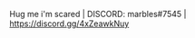Hug me i'm scared | DISCORD: marbles#7545 |  https://discord.gg/4xZeawkNuy

<!---
marbleslovesyou/marbleslovesyou is a ✨ special ✨ repository because its `README.md` (this file) appears on your GitHub profile.
You can click the Preview link to take a look at your changes.
--->
